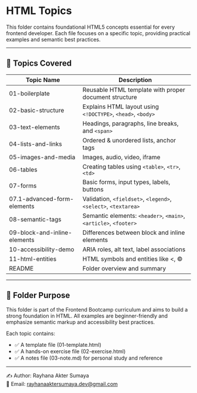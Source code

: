 # HTML Topics

This folder contains foundational HTML5 concepts essential for every frontend developer. Each file focuses on a specific topic, providing practical examples and semantic best practices.

---

## 🔖 Topics Covered

| Topic Name                        | Description                                                     |
|----------------------------------|-----------------------------------------------------------------|
| 01-boilerplate                   | Reusable HTML template with proper document structure           |
| 02-basic-structure               | Explains HTML layout using `<!DOCTYPE>`, `<head>`, `<body>`     |
| 03-text-elements                 | Headings, paragraphs, line breaks, and `<span>`                 |
| 04-lists-and-links               | Ordered & unordered lists, anchor tags                          |
| 05-images-and-media              | Images, audio, video, iframe                                    |
| 06-tables                        | Creating tables using `<table>`, `<tr>`, `<td>`                 |
| 07-forms                         | Basic forms, input types, labels, buttons                       |
| 07.1-advanced-form-elements      | Validation, `<fieldset>`, `<legend>`, `<select>`, `<textarea>`  |
| 08-semantic-tags                 | Semantic elements: `<header>`, `<main>`, `<article>`, `<footer>`|
| 09-block-and-inline-elements     | Differences between block and inline elements                   |
| 10-accessibility-demo            | ARIA roles, alt text, label associations                        |
| 11-html-entities                 | HTML symbols and entities like &lt;, &copy;                     |
| README                           | Folder overview and summary                                     |

---

## 📁 Folder Purpose

This folder is part of the Frontend Bootcamp curriculum and aims to build a strong foundation in HTML. All examples are beginner-friendly and emphasize semantic markup and accessibility best practices.

Each topic contains:

- ✅ A template file (01-template.html)
- ✅ A hands-on exercise file (02-exercise.html)
- ✅ A notes file (03-note.md) for personal study and reference

---

✍ Author: Rayhana Akter Sumaya  
📧 Email: [rayhanaaktersumaya.dev@gmail.com](mailto:rayhanaaktersumaya.dev@gmail.com)
